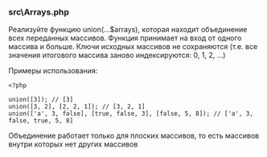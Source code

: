 ### src\Arrays.php

Реализуйте функцию union(...$arrays), которая находит объединение всех переданных массивов. Функция принимает на вход
от одного массива и больше. Ключи исходных массивов не сохраняются (т.е. все значения итогового массива заново
индексируются: 0, 1, 2, ...)

Примеры использования:

    <?php
    
    union([3]); // [3]
    union([3, 2], [2, 2, 1]); // [3, 2, 1]
    union(['a', 3, false], [true, false, 3], [false, 5, 8]); // ['a', 3, false, true, 5, 8]

Объединение работает только для плоских массивов, то есть массивов внутри которых нет других массивов